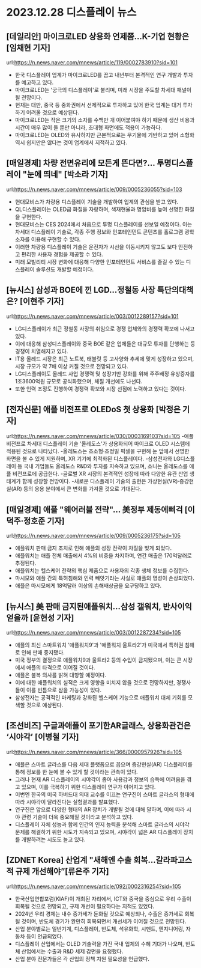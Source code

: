 # 2023.12.28 디스플레이 뉴스

## [데일리안] 마이크로LED 상용화 언제쯤...K-기업 현황은 [임채현 기자]
url:https://n.news.naver.com/mnews/article/119/0002783910?sid=101
- 한국 디스플레이 업계가 마이크로LED를 꼽고 내년부터 본격적인 연구 개발과 투자를 예고하고 있다.
- 마이크로LED는 '궁극의 디스플레이'로 불리며, 미래 시장을 주도할 차세대 패널이 될 전망이다.
- 현재는 대만, 중국 등 중화권에서 선제적으로 투자하고 있어 한국 업계는 대거 투자하기 어려울 것으로 예상된다.
- 마이크로LED는 작은 크기의 소자를 수백만 개 이어붙여야 하기 때문에 생산 비용과 시간이 매우 많이 들 뿐만 아니라, 초대형 화면에도 적용이 가능하다.
- 마이크로LED는 OLED와 유사하지만 근본적으로는 무기물에 기반하고 있어 소형화 역시 쉽지만은 않다는 것이 업계에서 지적하고 있다.

## [매일경제] 차량 전면유리에 모든게 뜬다면?… 투명디스플레이 "눈에 띄네" [박소라 기자]
url:https://n.news.naver.com/mnews/article/009/0005236055?sid=103
- 현대모비스가 차량용 디스플레이 기술을 개발하여 업계의 관심을 받고 있다.
- QL디스플레이는 OLED급 화질을 자랑하며, 색재현율과 명암비를 높여 선명한 화질을 구현한다.
- 현대모비스는 CES 2024에서 처음으로 투명 디스플레이를 선보일 예정이다. 이는 차세대 디스플레이 기술로, 각종 주행 정보와 인포테인먼트 콘텐츠를 홀로그램 광학소자를 이용해 구현할 수 있다.
- 이러한 차량용 디스플레이 기술은 운전자가 시선을 이동시키지 않고도 보다 안전하고 편리한 사용자 경험을 제공할 수 있다.
- 미래 모빌리티 시장 변화에 대응해 다양한 인포테인먼트 서비스를 즐길 수 있는 디스플레이 솔루션도 개발할 예정이다.

## [뉴시스] 삼성과 BOE에 낀 LGD…정철동 사장 특단의대책은? [이현주 기자]
url:https://n.news.naver.com/mnews/article/003/0012289157?sid=101
- LG디스플레이가 최근 정철동 사장의 취임으로 경쟁 업체와의 경쟁력 확보에 나서고 있다. 
- 이에 대응해 삼성디스플레이와 중국 BOE 같은 업체들은 대규모 투자를 단행하는 등 경쟁이 치열해지고 있다. 
- IT용 올레드 시장은 최근 노트북, 태블릿 등 고사양화 추세에 맞게 성장하고 있으며, 시장 규모가 약 7배 이상 커질 것으로 전망되고 있다. 
- LG디스플레이도 올레드 사업 경쟁력 및 성장기반 강화를 위해 주주배정 유상증자를 1조3600억원 규모로 공식화했으며, 체질 개선에도 나선다. 
- 또한 인력 조정도 진행하여 경쟁력 확보와 시장 선점에 노력하고 있다는 것이다.

## [전자신문] 애플 비전프로 OLEDoS 첫 상용화 [박정은 기자]
url:https://n.news.naver.com/mnews/article/030/0003169103?sid=105
-애플 비전프로 차세대 디스플레이 기술 '올레도스'가 상용화되어 마이크로 OLED 시스템에 적용된 것으로 나타났다.
-올레도스는 초소형·초정밀 픽셀을 구현해 눈 앞에서 선명한 화면을 볼 수 있게 지원하며, XR 기기에 최적화된 디스플레이다.
-삼성전자와 LG디스플레이 등 국내 기업들도 올레도스 R&D와 투자를 지속하고 있으며, 소니는 올레도스를 애플 비전프로에 공급한다.
-글로벌 XR 시장의 본격적인 성장에 따라 다양한 유관 산업 생태계가 함께 성장할 전망이다.
-새로운 디스플레이 기술의 출현은 가상현실(VR)·증강현실(AR) 등의 응용 분야에서 큰 변화를 가져올 것으로 기대된다.

## [매일경제] 애플 "웨어러블 전략"… 美정부 제동에삐걱 [이덕주·정호준 기자]
url:https://n.news.naver.com/mnews/article/009/0005236175?sid=105
- 애플워치 판매 금지 조치로 인해 애플의 성장 전략이 차질을 빚게 되었다.
- 애플워치는 애플 전체 매출에서 4%의 비중을 차지하며, 연간 매출은 170억달러로 추정된다.
- 애플워치는 헬스케어 전략의 핵심 제품으로 사용자의 각종 생체 정보를 수집한다.
- 마시모와 애플 간의 특허침해와 인력 빼앗기라는 사실로 애플의 명성이 손상되었다.
- 애플은 마시모에게 18억달러 이상의 손해배상금을 요구당하고 있다.

## [뉴시스] 美 판매 금지된애플워치…삼성 갤워치, 반사이익 얻을까 [윤현성 기자]
url:https://n.news.naver.com/mnews/article/003/0012287234?sid=105
- 애플의 최신 스마트워치 '애플워치9'과 '애플워치 울트라2'가 미국에서 특허권 침해로 인해 판매 중지됐다.
- 미국 정부의 결정으로 애플워치9과 울트라2 등의 수입이 금지됐으며, 이는 큰 시장에서 애플의 타격으로 이어질 것이다.
- 애플은 불복 의사를 밝혀 대항할 예정이다.
- 이에 대한 애플워치의 실적은 크게 영향을 미치지 않을 것으로 전망하지만, 경쟁사들이 이를 빈틈으로 삼을 가능성이 있다.
- 삼성전자는 공격적인 마케팅과 강화된 헬스케어 기능으로 애플워치 대체 기회를 모색할 것으로 예상된다.

## [조선비즈] 구글과애플이 포기한AR글래스, 상용화관건은 ‘시야각’ [이병철 기자]
url:https://n.news.naver.com/mnews/article/366/0000957926?sid=105
- 애플은 스마트 글라스를 다음 세대 플랫폼으로 꼽으며 증강현실(AR) 디스플레이를 통해 정보를 한 눈에 볼 수 있게 할 것이라는 관측이 있다.
- 그러나 현재 AR 디스플레이의 시야각이 좁아 사용감과 정보의 습득에 어려움을 겪고 있으며, 이를 극복하기 위한 디스플레이 연구가 이어지고 있다.
- 이번엔 한국의 미국 하버드대 의대 교수를 이끄는 연구진이 스마트 글라스의 형태에 따라 시야각이 달라진다는 실험결과를 발표했다.
- 연구진은 앞으로 다양한 형태의 AR 장치가 개발될 것에 대해 말하며, 이에 따라 시야 관련 기술이 더욱 중요해질 것이라고 분석하고 있다.
- 디스플레이 자체 성능과 함께 인간의 인지 능력을 분석해 스마트 글라스의 시야각 문제를 해결하기 위한 시도가 지속되고 있으며, 시야각이 넓은 AR 디스플레이 장치를 개발하려는 시도도 늘고 있다.

## [ZDNET Korea] 산업계 "새해엔 수출 회복…갈라파고스적 규제 개선해야”[류은주 기자]
url:https://n.news.naver.com/mnews/article/092/0002316254?sid=105
- 한국산업연합포럼(KIAF)이 개최된 자리에서, ICT와 중국을 중심으로 우리 수출이 회복될 것으로 전망되고, 규제 개선이 필요하다는 지적도 있었다.
- 2024년 우리 경제는 내수 증가세가 둔화될 것으로 예상되나, 수출은 증가세로 회복될 것이며, 반도체 경기가 완만히 회복되면서 개선세가 이어질 것으로 전망된다.
- 산업 분야별로는 일반기계, 디스플레이, 반도체, 석유화학, 시멘트, 엔지니어링, 자동차 등이 언급되었다.
- 디스플레이 산업에서는 OLED 기술력을 가진 국내 업체의 수혜 기대가 나오며, 반도체 산업에서는 수출과 R&D 세제 감면을 요청했다.
- 산업 분야 전문가들은 각 산업의 정책 지원 필요성을 언급했다.